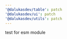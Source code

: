 ```yaml
---
'@dalukasdev/table': patch
'@dalukasdev/ui': patch
'@dalukasdev/utils': patch
---
```


test for esm module

